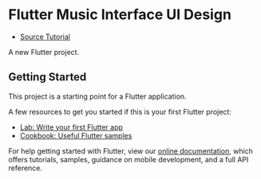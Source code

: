 # Flutter Music Interface UI Design
- [Source Tutorial](https://www.youtube.com/watch?v=GD3jbAPe_XY&list=PLMgOc97noAtep2Jm03nJj245K2JmIsHJB&index=4)

A new Flutter project.

## Getting Started

This project is a starting point for a Flutter application.

A few resources to get you started if this is your first Flutter project:

- [Lab: Write your first Flutter app](https://flutter.io/docs/get-started/codelab)
- [Cookbook: Useful Flutter samples](https://flutter.io/docs/cookbook)

For help getting started with Flutter, view our 
[online documentation](https://flutter.io/docs), which offers tutorials, 
samples, guidance on mobile development, and a full API reference.
